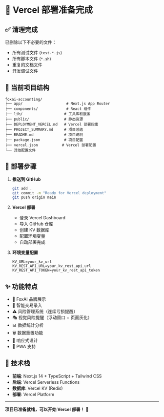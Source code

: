 # 🚀 Vercel 部署准备完成

## ✅ 清理完成

已删除以下不必要的文件：
- 所有测试文件 (`test-*.js`)
- 所有脚本文件 (`*.sh`)
- 重复的文档文件
- 开发调试文件

## 📁 当前项目结构

```
foxai-accounting/
├── app/                    # Next.js App Router
├── components/             # React 组件
├── lib/                   # 工具库和服务
├── public/                # 静态资源
├── DEPLOYMENT_VERCEL.md   # Vercel 部署指南
├── PROJECT_SUMMARY.md     # 项目总结
├── README.md              # 项目说明
├── package.json           # 项目配置
├── vercel.json           # Vercel 部署配置
└── 其他配置文件
```

## 🎯 部署步骤

1. **推送到 GitHub**
   ```bash
   git add .
   git commit -m "Ready for Vercel deployment"
   git push origin main
   ```

2. **Vercel 部署**
   - 登录 Vercel Dashboard
   - 导入 GitHub 仓库
   - 创建 KV 数据库
   - 配置环境变量
   - 自动部署完成

3. **环境变量配置**
   ```
   KV_URL=your_kv_url
   KV_REST_API_URL=your_kv_rest_api_url  
   KV_REST_API_TOKEN=your_kv_rest_api_token
   ```

## ✨ 功能特点

- 🦊 FoxAI 品牌展示
- 📝 智能交易录入
- ⚠️ 风险管理系统（连续亏损提醒）
- 🎭 视觉风险提醒（浮动窗口 + 页面灰化）
- 📊 数据统计分析
- 🗑️ 数据重置功能
- 📱 响应式设计
- 🔄 PWA 支持

## 🔧 技术栈

- **前端**: Next.js 14 + TypeScript + Tailwind CSS
- **后端**: Vercel Serverless Functions
- **数据库**: Vercel KV (Redis)
- **部署**: Vercel Platform

---

**项目已准备就绪，可以开始 Vercel 部署！** 🎉
